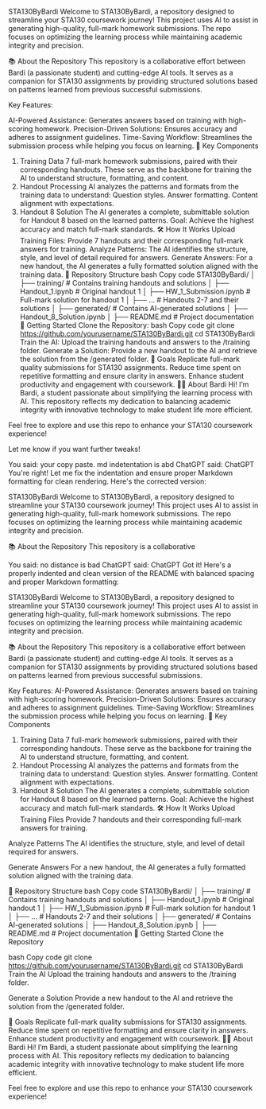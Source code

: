 STA130ByBardi
Welcome to STA130ByBardi, a repository designed to streamline your STA130 coursework journey! This project uses AI to assist in generating high-quality, full-mark homework submissions. The repo focuses on optimizing the learning process while maintaining academic integrity and precision.

📚 About the Repository
This repository is a collaborative effort between Bardi (a passionate student) and cutting-edge AI tools. It serves as a companion for STA130 assignments by providing structured solutions based on patterns learned from previous successful submissions.

Key Features:

AI-Powered Assistance: Generates answers based on training with high-scoring homework.
Precision-Driven Solutions: Ensures accuracy and adheres to assignment guidelines.
Time-Saving Workflow: Streamlines the submission process while helping you focus on learning.
🔑 Key Components
1. Training Data
7 full-mark homework submissions, paired with their corresponding handouts.
These serve as the backbone for training the AI to understand structure, formatting, and content.
2. Handout Processing
AI analyzes the patterns and formats from the training data to understand:
Question styles.
Answer formatting.
Content alignment with expectations.
3. Handout 8 Solution
The AI generates a complete, submittable solution for Handout 8 based on the learned patterns.
Goal: Achieve the highest accuracy and match full-mark standards.
🛠️ How It Works
Upload Training Files:
Provide 7 handouts and their corresponding full-mark answers for training.
Analyze Patterns:
The AI identifies the structure, style, and level of detail required for answers.
Generate Answers:
For a new handout, the AI generates a fully formatted solution aligned with the training data.
📂 Repository Structure
bash
Copy code
STA130ByBardi/
│
├── training/                  # Contains training handouts and solutions
│   ├── Handout_1.ipynb        # Original handout 1
│   ├── HW_1_Submission.ipynb  # Full-mark solution for handout 1
│   ├── ...                    # Handouts 2-7 and their solutions
│
├── generated/                 # Contains AI-generated solutions
│   ├── Handout_8_Solution.ipynb
│
├── README.md                  # Project documentation
🚀 Getting Started
Clone the Repository:
bash
Copy code
git clone https://github.com/yourusername/STA130ByBardi.git
cd STA130ByBardi
Train the AI:
Upload the training handouts and answers to the /training folder.
Generate a Solution:
Provide a new handout to the AI and retrieve the solution from the /generated folder.
🎯 Goals
Replicate full-mark quality submissions for STA130 assignments.
Reduce time spent on repetitive formatting and ensure clarity in answers.
Enhance student productivity and engagement with coursework.
👨‍🎓 About Bardi
Hi! I’m Bardi, a student passionate about simplifying the learning process with AI. This repository reflects my dedication to balancing academic integrity with innovative technology to make student life more efficient.

Feel free to explore and use this repo to enhance your STA130 coursework experience!

Let me know if you want further tweaks!






You said:
your copy paste. md indetentation is abd
ChatGPT said:
ChatGPT
You're right! Let me fix the indentation and ensure proper Markdown formatting for clean rendering. Here's the corrected version:

STA130ByBardi
Welcome to STA130ByBardi, a repository designed to streamline your STA130 coursework journey! This project uses AI to assist in generating high-quality, full-mark homework submissions. The repo focuses on optimizing the learning process while maintaining academic integrity and precision.

📚 About the Repository
This repository is a collaborative






You said:
no distance is bad
ChatGPT said:
ChatGPT
Got it! Here's a properly indented and clean version of the README with balanced spacing and proper Markdown formatting:

STA130ByBardi
Welcome to STA130ByBardi, a repository designed to streamline your STA130 coursework journey! This project uses AI to assist in generating high-quality, full-mark homework submissions. The repo focuses on optimizing the learning process while maintaining academic integrity and precision.

📚 About the Repository
This repository is a collaborative effort between Bardi (a passionate student) and cutting-edge AI tools. It serves as a companion for STA130 assignments by providing structured solutions based on patterns learned from previous successful submissions.

Key Features:
AI-Powered Assistance: Generates answers based on training with high-scoring homework.
Precision-Driven Solutions: Ensures accuracy and adheres to assignment guidelines.
Time-Saving Workflow: Streamlines the submission process while helping you focus on learning.
🔑 Key Components
1. Training Data
7 full-mark homework submissions, paired with their corresponding handouts.
These serve as the backbone for training the AI to understand structure, formatting, and content.
2. Handout Processing
AI analyzes the patterns and formats from the training data to understand:
Question styles.
Answer formatting.
Content alignment with expectations.
3. Handout 8 Solution
The AI generates a complete, submittable solution for Handout 8 based on the learned patterns.
Goal: Achieve the highest accuracy and match full-mark standards.
🛠️ How It Works
Upload Training Files
Provide 7 handouts and their corresponding full-mark answers for training.

Analyze Patterns
The AI identifies the structure, style, and level of detail required for answers.

Generate Answers
For a new handout, the AI generates a fully formatted solution aligned with the training data.

📂 Repository Structure
bash
Copy code
STA130ByBardi/
│
├── training/                  # Contains training handouts and solutions
│   ├── Handout_1.ipynb        # Original handout 1
│   ├── HW_1_Submission.ipynb  # Full-mark solution for handout 1
│   ├── ...                    # Handouts 2-7 and their solutions
│
├── generated/                 # Contains AI-generated solutions
│   ├── Handout_8_Solution.ipynb
│
├── README.md                  # Project documentation
🚀 Getting Started
Clone the Repository

bash
Copy code
git clone https://github.com/yourusername/STA130ByBardi.git
cd STA130ByBardi
Train the AI
Upload the training handouts and answers to the /training folder.

Generate a Solution
Provide a new handout to the AI and retrieve the solution from the /generated folder.

🎯 Goals
Replicate full-mark quality submissions for STA130 assignments.
Reduce time spent on repetitive formatting and ensure clarity in answers.
Enhance student productivity and engagement with coursework.
👨‍🎓 About Bardi
Hi! I’m Bardi, a student passionate about simplifying the learning process with AI. This repository reflects my dedication to balancing academic integrity with innovative technology to make student life more efficient.

Feel free to explore and use this repo to enhance your STA130 coursework experience!

